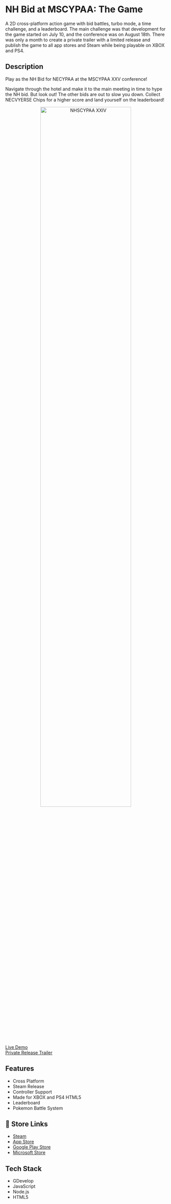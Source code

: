 # NH Bid at MSCYPAA: The Game

A 2D cross-platform action game with bid battles, turbo mode, a time challenge, and a leaderboard. The main challenge was that development for the game started on July 10, and the conference was on August 18th. There was only a month to create a private trailer with a limited release and publish the game to all app stores and Steam while being playable on XBOX and PS4.

## Description
Play as the NH Bid for NECYPAA at the MSCYPAA XXV conference!

Navigate through the hotel and make it to the main meeting in time to hype the NH bid. But look out! The other bids are out to slow you down. Collect NECVYERSE Chips for a higher score and land yourself on the leaderboard!

<p align="center">
<img src="https://github.com/mkostandin/mkostandin/blob/main/trailer-slash-steam-nh-bid-at-mscypaa-gif.gif" style="display:block;margin:auto;" alt="NHSCYPAA XXIV" width="75%"/>
</p>

<a href="https://www.nh-bid-conference-dash.store" target="_blank">Live Demo</a> <br>
<a href="https://www.youtube.com/watch?v=4GX3vjYiq6E" target="_blank">Private Release Trailer</a>

## Features

- Cross Platform
- Steam Release
- Controller Support
- Made for XBOX and PS4 HTML5
- Leaderboard
- Pokemon Battle System


## 🔗 Store Links

- [Steam](https://store.steampowered.com/app/2528730/NH_Bid_at_MSCYPAA_The_Game/)
- [App Store](https://apps.apple.com/us/app/nh-bid-at-mscypaa-the-game/id6451269868)
- [Google Play Store](https://play.google.com/store/apps/details?id=store.nh_bid_conference_dash.twa)
- [Microsoft Store](https://apps.microsoft.com/detail/9pmkdxm6g1vx?hl=en-us&gl=US)

## Tech Stack

- GDevelop
- JavaScript
- Node.js
- HTML5
